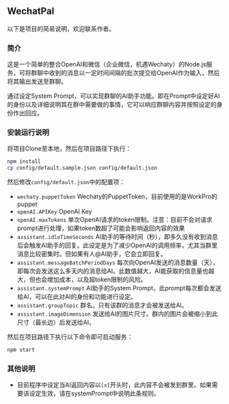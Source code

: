 ## WechatPal
以下是项目的简易说明，欢迎联系作者。

### 简介
这是一个简单的整合OpenAI和微信（企业微信，机遇Wechaty）的Node.js服务，可将群聊中收到的消息以一定时间间隔的批次提交给OpenAI作为输入，然后将其输出发送至群聊。

通过设定System Prompt，可以实现群聊的AI助手功能。即在Prompt中设定好AI的身份以及详细说明其在群中需要做的事情，它可以响应群聊内容并按照设定的身份作出回应。

### 安装运行说明
将项目Clone至本地，然后在项目路径下执行：
```bash
npm install
cp config/default.sample.json config/default.json
```

然后修改`config/default.json`中的配置项：
- `wechaty.puppetToken` Wechaty的PuppetToken，目前使用的是WorkPro的puppet
- `openAI.APIKey` OpenAI Key
- `openAI.maxTokens` 单次OpenAI请求的token限制。注意：目前不会对请求prompt进行处理，如果token数超了可能会影响返回内容的效果
- `assistant.idleTimeSeconds` AI助手的等待时间（秒），即多久没有收到消息后会触发AI助手的回复。此设定是为了减少OpenAI的调用频率，尤其当群里消息比较密集时。但如果有人@AI助手，它会立即回复。
- `assistant.messageBatchPeriodDays` 每次向OpenAI发送的消息数量（天），即每次会发送这么多天内的消息给AI。此数值越大，AI能获取的信息量也越大，但也会增加成本，以及超token限制的风险。
- `assistant.systemPrompt` AI助手的System Prompt，此prompt每次都会发送给AI，可以在此对AI的身份和功能进行设定。
- `assistant.groupTopic` 群名。只有该群的消息才会被发送给AI。
- `assistant.imageDimension` 发送给AI的图片尺寸。群内的图片会被缩小到此尺寸（最长边）后发送给AI。

然后在项目路径下执行以下命令即可启动服务：
```bash
npm start
```
### 其他说明
- 目前程序中设定当AI返回内容以`[x]`开头时，此内容不会被发到群里。如果需要该设定生效，请在systemPrompt中说明此条规则。
